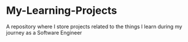 # My-Learning-Projects
A repository where I store projects related to the things I learn during my journey as a Software Engineer
